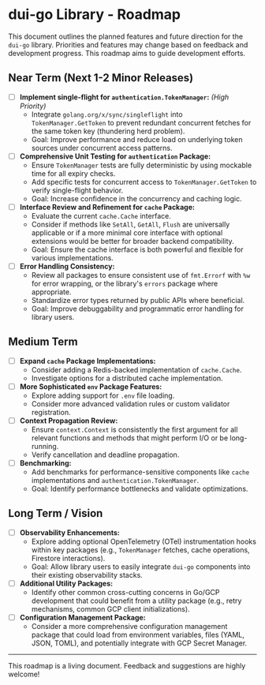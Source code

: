 # dui-go Library - Roadmap

This document outlines the planned features and future direction for the `dui-go` library. Priorities and features may change based on feedback and development progress. This roadmap aims to guide development efforts.

## Near Term (Next 1-2 Minor Releases)

*   [ ] **Implement single-flight for `authentication.TokenManager`:** *(High Priority)*
    *   Integrate `golang.org/x/sync/singleflight` into `TokenManager.GetToken` to prevent redundant concurrent fetches for the same token key (thundering herd problem).
    *   Goal: Improve performance and reduce load on underlying token sources under concurrent access patterns.
*   [ ] **Comprehensive Unit Testing for `authentication` Package:**
    *   Ensure `TokenManager` tests are fully deterministic by using mockable time for all expiry checks.
    *   Add specific tests for concurrent access to `TokenManager.GetToken` to verify single-flight behavior.
    *   Goal: Increase confidence in the concurrency and caching logic.
*   [ ] **Interface Review and Refinement for `cache` Package:**
    *   Evaluate the current `cache.Cache` interface.
    *   Consider if methods like `SetAll`, `GetAll`, `Flush` are universally applicable or if a more minimal core interface with optional extensions would be better for broader backend compatibility.
    *   Goal: Ensure the cache interface is both powerful and flexible for various implementations.
*   [ ] **Error Handling Consistency:**
    *   Review all packages to ensure consistent use of `fmt.Errorf` with `%w` for error wrapping, or the library's `errors` package where appropriate.
    *   Standardize error types returned by public APIs where beneficial.
    *   Goal: Improve debuggability and programmatic error handling for library users.

## Medium Term

*   [ ] **Expand `cache` Package Implementations:**
    *   Consider adding a Redis-backed implementation of `cache.Cache`.
    *   Investigate options for a distributed cache implementation.
*   [ ] **More Sophisticated `env` Package Features:**
    *   Explore adding support for `.env` file loading.
    *   Consider more advanced validation rules or custom validator registration.
*   [ ] **Context Propagation Review:**
    *   Ensure `context.Context` is consistently the first argument for all relevant functions and methods that might perform I/O or be long-running.
    *   Verify cancellation and deadline propagation.
*   [ ] **Benchmarking:**
    *   Add benchmarks for performance-sensitive components like `cache` implementations and `authentication.TokenManager`.
    *   Goal: Identify performance bottlenecks and validate optimizations.

## Long Term / Vision

*   [ ] **Observability Enhancements:**
    *   Explore adding optional OpenTelemetry (OTel) instrumentation hooks within key packages (e.g., `TokenManager` fetches, cache operations, Firestore interactions).
    *   Goal: Allow library users to easily integrate `dui-go` components into their existing observability stacks.
*   [ ] **Additional Utility Packages:**
    *   Identify other common cross-cutting concerns in Go/GCP development that could benefit from a utility package (e.g., retry mechanisms, common GCP client initializations).
*   [ ] **Configuration Management Package:**
    *   Consider a more comprehensive configuration management package that could load from environment variables, files (YAML, JSON, TOML), and potentially integrate with GCP Secret Manager.

---

This roadmap is a living document. Feedback and suggestions are highly welcome!